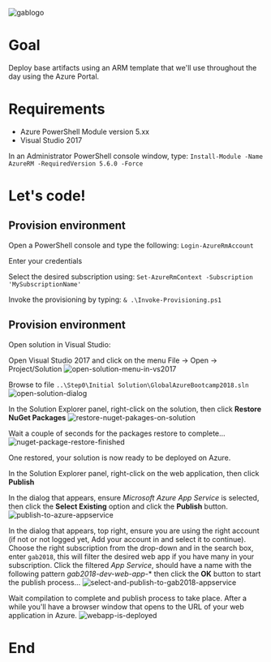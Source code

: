 ![gablogo][gablogo]
# Goal
Deploy base artifacts using an ARM template that we'll use throughout the day using the Azure Portal.

# Requirements
* Azure PowerShell Module version 5.xx
* Visual Studio 2017

In an Administrator PowerShell console window, type:
`Install-Module -Name AzureRM -RequiredVersion 5.6.0 -Force`

# Let's code!
## Provision environment
Open a PowerShell console and type the following:
`Login-AzureRmAccount`

Enter your credentials

Select the desired subscription using:
`Set-AzureRmContext -Subscription 'MySubscriptionName'`

Invoke the provisioning by typing:
`& .\Invoke-Provisioning.ps1`

## Provision environment
Open solution in Visual Studio:

Open Visual Studio 2017 and click on the menu File -> Open -> Project/Solution
![open-solution-menu-in-vs2017][open-solution-menu-in-vs2017]


Browse to file `..\Step0\Initial Solution\GlobalAzureBootcamp2018.sln`
![open-solution-dialog][open-solution-dialog]

In the Solution Explorer panel, right-click on the solution, then click **Restore NuGet Packages**
![restore-nuget-pakages-on-solution][restore-nuget-pakages-on-solution]

Wait a couple of seconds for the packages restore to complete...
![nuget-package-restore-finished][nuget-package-restore-finished]

One restored, your solution is now ready to be deployed on Azure.

In the Solution Explorer panel, right-click on the web application, then click **Publish**

In the dialog that appears, ensure *Microsoft Azure App Service* is selected, then click the **Select Existing** option and click the **Publish** button.
![publish-to-azure-appservice][publish-to-azure-appservice]

In the dialog that appears, top right, ensure you are using the right account (if not or not logged yet, Add your account in and select it to continue). Choose the right subscription from the drop-down and in the search box, enter `gab2018`, this will filter the desired web app if you have many in your subscription. Click the filtered *App Service*, should have a name with the following pattern *gab2018-dev-web-app-** then click the **OK** button to start the publish process...
![select-and-publish-to-gab2018-appservice][select-and-publish-to-gab2018-appservice]

Wait compilation to complete and publish process to take place. After a while you'll have a browser window that opens to the URL of your web application in Azure.
![webapp-is-deployed][webapp-is-deployed]

# End

[gablogo]: ../media/logo-2018-500x444.png "Global Azure Bootcamp logo"
[open-solution-menu-in-vs2017]: media/open-solution-menu-in-vs2017.png "Open solution menu in Visual Studio 2017"
[open-solution-dialog]: media/open-solution-dialog.png "Open solution dialog"
[restore-nuget-pakages-on-solution]: media/restore-nuget-pakages-on-solution.png "Restore NuGet packages on solution"
[nuget-package-restore-finished]: media/nuget-package-restore-finished.png "NuGet packages restore completion"
[publish-to-azure-appservice]: media/publish-to-azure-appservice.png "Publish to Azure AppService"
[select-and-publish-to-gab2018-appservice]: media/select-and-publish-to-gab2018-appservice.png "Select App Service to publish to"
[webapp-is-deployed]: media/webapp-is-deployed.png "WebApp is now deployed"